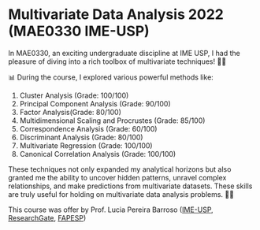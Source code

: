 # Multivariate Data Analysis 2022 (MAE0330 IME-USP)

In MAE0330, an exciting undergraduate discipline at IME USP, I had the pleasure of diving into a rich toolbox of multivariate techniques! 🧰💡

📊 During the course, I explored various powerful methods like:
1. Cluster Analysis (Grade: 100/100)
2. Principal Component Analysis (Grade: 90/100)
3. Factor Analysis(Grade: 80/100)
4. Multidimensional Scaling and Procrustes (Grade: 85/100)
5. Correspondence Analysis (Grade: 60/100)
6. Discriminant Analysis (Grade: 80/100)
7. Multivariate Regression (Grade: 100/100)
8. Canonical Correlation Analysis (Grade: 100/100)

These techniques not only expanded my analytical horizons but also granted me the ability to uncover hidden patterns, unravel complex relationships, and make predictions from multivariate datasets. These skills are truly useful for holding on multivariate data analysis problems. 🚀✨

This course was offer by Prof. Lucia Pereira Barroso ([IME-USP](https://www.ime.usp.br/lbarroso/), [ResearchGate](https://www.researchgate.net/scientific-contributions/Lucia-Pereira-Barroso-2081592606), [FAPESP](https://bv.fapesp.br/pt/pesquisador/86916/lucia-pereira-barroso/))
